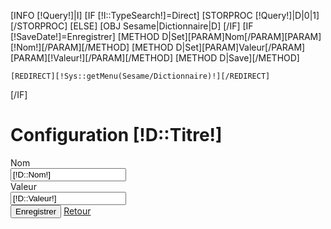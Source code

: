 [INFO [!Query!]|I]
[IF [!I::TypeSearch!]=Direct]
    [STORPROC [!Query!]|D|0|1][/STORPROC]
[ELSE]
    [OBJ Sesame|Dictionnaire|D]
[/IF]
[IF [!SaveDate!]=Enregistrer]
    [METHOD D|Set][PARAM]Nom[/PARAM][PARAM][!Nom!][/PARAM][/METHOD]
    [METHOD D|Set][PARAM]Valeur[/PARAM][PARAM][!Valeur!][/PARAM][/METHOD]
    [METHOD D|Save][/METHOD]

    [REDIRECT][!Sys::getMenu(Sesame/Dictionnaire)!][/REDIRECT]
[/IF]
<h1>Configuration [!D::Titre!]</h1>
<form class="form-horizontal" method="POST">
    <div class="form-group">
        <label class="col-sm-2 control-label">Nom</label>
        <div class="col-sm-10">
            <input type="text" name="Nom" value="[!D::Nom!]" class="form-control">
        </div>
    </div>
    <div class="form-group">
        <label class="col-sm-2 control-label">Valeur</label>
        <div class="col-sm-10">
            <input type="text" name="Valeur" value="[!D::Valeur!]" class="form-control">
        </div>
    </div>
    <div class="form-group">
        <label class="col-sm-2 control-label"></label>
        <div class="col-sm-10">
            <input type="submit" name="SaveDate" value="Enregistrer" class="btn btn-success"/>
            <a href="/[!Sys::CurrentMenu::Url!]" class="btn btn-danger">Retour</a>
        </div>
    </div>
</form>

